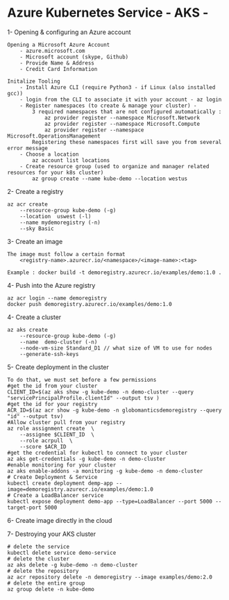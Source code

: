 Azure Kubernetes Service - AKS -
===

1- Opening & configuring an Azure account

    Opening a Microsoft Azure Account
        - azure.microsoft.com
        - Microsoft account (skype, Github)
        - Provide Name & Address
        - Credit Card Information

    Initalize Tooling
        - Install Azure CLI (require Python3 - if Linux (also installed gcc))
        - login from the CLI to associate it with your account - az login
        - Register namespaces (to create & manage your cluster) - 
            3 required namespaces that are not configured automatically :
                az provider register --namespace Microsoft.Network
                az provider register --namespace Microsoft.Compute
                az provider register --namespace Microsoft.OperationsManagement
            Registering these namespaces first will save you from several error message
        - Choose a location
            az account list locations
        - Create resource group (used to organize and manager related resources for your k8s cluster)
            az group create --name kube-demo --location westus

2- Create a registry

    az acr create 
        --resource-group kube-demo (-g)
        --location  uswest (-l)
        --name mydemoregistry (-n)
        --sky Basic 

3- Create an image 
 
    The image must follow a certain format
        <registry-name>.azurecr.io/<namespace>/<image-name>:<tag>

    Example : docker build -t demoregistry.azurecr.io/examples/demo:1.0 .

4- Push into the Azure registry

    az acr login --name demoregistry
    docker push demoregistry.azurecr.io/examples/demo:1.0

4- Create a cluster

    az aks create
        --resource-group kube-demo (-g)
        --name  demo-cluster (-n)
        --node-vm-size Standard_D1 // what size of VM to use for nodes
        --generate-ssh-keys

5- Create deployment in the cluster

    To do that, we must set before a few permissions
    #get the id from your cluster
    CLIENT_ID=$(az aks show -g kube-demo -n demo-cluster --query "servicePrincipalProfile.clientId" --output tsv ) 
    #get the id for your registry
    ACR_ID=$(az acr show -g kube-demo -n globomanticsdemoregistry --query "id" --output tsv) 
    #Allow cluster pull from your registry
    az role assignment create  \
        --assignee $CLIENT_ID  \
        --role acrpull  \
        --score $ACR_ID
    #get the credential for kubectl to connect to your cluster
    az aks get-credentials -g kube-demo -n demo-cluster
    #enable monitoring for your cluster
    az aks enable-addons -a monitoring -g kube-demo -n demo-cluster
    # Create Deployment & Service
    kubectl create deployment demp-app --image=demoregistry.azurecr.io/examples/demo:1.0
    # Create a LoadBalancer service
    kubectl expose deployment demo-app --type=LoadBalancer --port 5000 --target-port 5000


6- Create image directly in the cloud

7- Destroying your AKS cluster

    # delete the service
    kubectl delete service demo-service
    # delete the cluster
    az aks delete -g kube-demo -n demo-cluster
    # delete the repository
    az acr repository delete -n demoregistry --image examples/demo:2.0
    # delete the entire group
    az group delete -n kube-demo 

